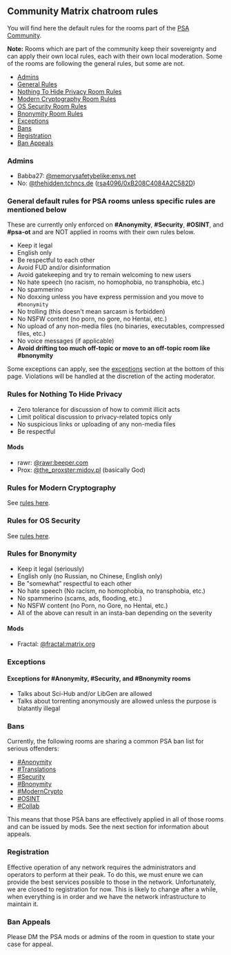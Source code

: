 ## Community Matrix chatroom rules

You will find here the default rules for the rooms part of the [PSA Community](https://matrix.to/#/#privacy-security-anonymity:matrix.org).

**Note:** Rooms which are part of the community keep their sovereignty and can apply their own local rules, each with their own local moderation. Some of the rooms are following the general rules, but some are not.

- [Admins](#admins)
- [General Rules](#general)
- [Nothing To Hide Privacy Room Rules](#nth)
- [Modern Cryptography Room Rules](#moderncrypto)
- [OS Security Room Rules](#ossecurity)
- [Bnonymity Room Rules](#bnonymity)
- [Exceptions](#exceptions)
- [Bans](#bans)
- [Registration](#register)
- [Ban Appeals](#appeals)

### Admins<a name="admins"></a>
- Babba27: [@memorysafetybelike:envs.net](https://matrix.to/#/@memorysafetybelike:envs.net)
- No: [@thehidden:tchncs.de](https://matrix.to/#/@thehidden:tchncs.de) ([rsa4096/0xB208C4084A2C582D](https://keys.openpgp.org/vks/v1/by-fingerprint/D7939998F78BADB518C1B600B208C4084A2C582D))

### General default rules for PSA rooms **unless specific rules are mentioned below**<a name="general"></a>
These are currently only enforced on **#Anonymity**, **#Security**, **#OSINT**, and **#psa-ot** and are NOT applied in rooms with their own rules below.

- Keep it legal
- English only
- Be respectful to each other
- Avoid FUD and/or disinformation
- Avoid gatekeeping and try to remain welcoming to new users
- No hate speech (no racism, no homophobia, no transphobia, etc.)
- No spammerino
- No doxxing unless you have express permission and you move to ```#bnonymity```
- No trolling (this doesn't mean sarcasm is forbidden)
- No NSFW content (no porn, no gore, no Hentai, etc.)
- No upload of any non-media files (no binaries, executables, compressed files, etc.)
- No voice messages (if applicable)
- **Avoid drifting too much off-topic or move to an off-topic room like #bnonymity**

Some exceptions can apply, see the [exceptions](#exceptions) section at the bottom of this page. Violations will be handled at the discretion of the acting moderator.

### Rules for Nothing To Hide Privacy<a name="nth"></a>
- Zero tolerance for discussion of how to commit illicit acts
- Limit political discussion to privacy-related topics only
- No suspicious links or uploading of any non-media files
- Be respectful

#### Mods
- rawr: [@rawr:beeper.com](https://matrix.to/#/@rawr:beeper.com)
- Prox: [@the_proxster:midov.pl](https://matrix.to/#/@the_proxster:midov.pl) (basically God)

### Rules for Modern Cryptography<a name="moderncrypto"></a>
See [rules here](moderncrypto-rules.html).

### Rules for OS Security<a name="ossecurity"></a>
See [rules here](https://artemislena.eu/coc.html).

### Rules for Bnonymity<a name="bnonymity"></a>
- Keep it legal (seriously)
- English only (no Russian, no Chinese, English only)
- Be "somewhat" respectful to each other
- No hate speech (No racism, no homophobia, no transphobia, etc.)
- No spammerino (scams, ads, flooding, etc.)
- No NSFW content (no Porn, no Gore, no Hentai, etc.)
- All of the above can result in an insta-ban depending on the severity

#### Mods
- Fractal: [@fractal:matrix.org](https://matrix.to/#/@fractal:matrix.org)

### Exceptions<a name="exceptions"></a>

#### Exceptions for #Anonymity, #Security, and #Bnonymity rooms
- Talks about Sci-Hub and/or LibGen are allowed
- Talks about torrenting anonymously are allowed unless the purpose is blatantly illegal

### Bans<a name="bans"></a>
Currently, the following rooms are sharing a common PSA ban list for serious offenders:
- [#Anonymity](https://matrix.to/#/#anonymity:matrix.anonymousplanet.org)
- [#Translations](https://matrix.to/#/#thgtoa-translation:matrix.anonymousplanet.org)
- [#Security](https://matrix.to/#/#security:matrix.anonymousplanet.org)
- [#Bnonymity](https://matrix.to/#/#bnonymity:matrix.anonymousplanet.org)
- [#ModernCrypto](https://matrix.to/#/#moderncrypto:matrix.anonymousplanet.org)
- [#OSINT](https://matrix.to/#/#OSINT:matrix.anonymousplanet.org)
- [#Collab](https://matrix.to/#/#thgtoa-collab:matrix.anonymousplanet.org)

This means that those PSA bans are effectively applied in all of those rooms and can be issued by mods. See the next section for information about appeals.

### Registration<a name="register"></a>

Effective operation of any network requires the administrators and operators to perform at their peak. To do this, we must enure we can provide the best services possible to those in the network. Unfortunately, we are closed to registration for now. This is likely to change after a while, when everything is in order and we have the network infrastructure to maintain it. 

### Ban Appeals<a name="appeals"></a>
Please DM the PSA mods or admins of the room in question to state your case for appeal.